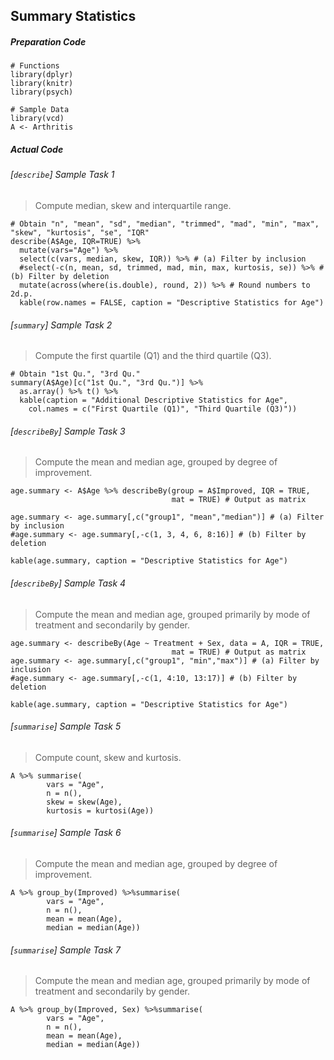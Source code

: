 ## Summary Statistics
##### Preparation Code
```
# Functions
library(dplyr)
library(knitr)
library(psych)

# Sample Data
library(vcd)
A <- Arthritis
```
##### Actual Code
###### \[`describe`\] Sample Task 1
>Compute median, skew and interquartile range.
```
# Obtain "n", "mean", "sd", "median", "trimmed", "mad", "min", "max", "skew", "kurtosis", "se", "IQR"
describe(A$Age, IQR=TRUE) %>%
  mutate(vars="Age") %>%
  select(c(vars, median, skew, IQR)) %>% # (a) Filter by inclusion
  #select(-c(n, mean, sd, trimmed, mad, min, max, kurtosis, se)) %>% # (b) Filter by deletion
  mutate(across(where(is.double), round, 2)) %>% # Round numbers to 2d.p.
  kable(row.names = FALSE, caption = "Descriptive Statistics for Age")
```
###### \[`summary`\] Sample Task 2
>Compute the first quartile (Q1) and the third quartile (Q3).
```
# Obtain "1st Qu.", "3rd Qu."
summary(A$Age)[c("1st Qu.", "3rd Qu.")] %>%
  as.array() %>% t() %>%
  kable(caption = "Additional Descriptive Statistics for Age",
    col.names = c("First Quartile (Q1)", "Third Quartile (Q3)"))
```
###### \[`describeBy`\] Sample Task 3
>Compute the mean and median age, grouped by degree of improvement.
```
age.summary <- A$Age %>% describeBy(group = A$Improved, IQR = TRUE,
                                    mat = TRUE) # Output as matrix

age.summary <- age.summary[,c("group1", "mean","median")] # (a) Filter by inclusion
#age.summary <- age.summary[,-c(1, 3, 4, 6, 8:16)] # (b) Filter by deletion

kable(age.summary, caption = "Descriptive Statistics for Age")
```
###### \[`describeBy`\] Sample Task 4
>Compute the mean and median age, grouped primarily by mode of treatment and secondarily by gender.
```
age.summary <- describeBy(Age ~ Treatment + Sex, data = A, IQR = TRUE,
                                    mat = TRUE) # Output as matrix
age.summary <- age.summary[,c("group1", "min","max")] # (a) Filter by inclusion
#age.summary <- age.summary[,-c(1, 4:10, 13:17)] # (b) Filter by deletion

kable(age.summary, caption = "Descriptive Statistics for Age")
```
###### \[`summarise`\] Sample Task 5
>Compute count, skew and kurtosis.
```
A %>% summarise(
        vars = "Age",
        n = n(),
        skew = skew(Age),
        kurtosis = kurtosi(Age))
```
###### \[`summarise`\] Sample Task 6
>Compute the mean and median age, grouped by degree of improvement.
```
A %>% group_by(Improved) %>%summarise(
        vars = "Age",
        n = n(),
        mean = mean(Age),
        median = median(Age))
```
###### \[`summarise`\] Sample Task 7
>Compute the mean and median age, grouped primarily by mode of treatment and secondarily by gender.
```
A %>% group_by(Improved, Sex) %>%summarise(
        vars = "Age",
        n = n(),
        mean = mean(Age),
        median = median(Age))
```
